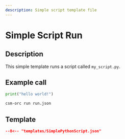 ```yaml
---
description: Simple script template file
---
```


# Simple Script Run

## Description

This simple template runs a script called `my_script.py`.

## Example call

```python title="my_script.py"
print("hello world!")
```

```bash
csm-orc run run.json
```

## Template

```json title="run.json" linenums="1"
--8<-- "templates/SimplePythonScript.json"
```
